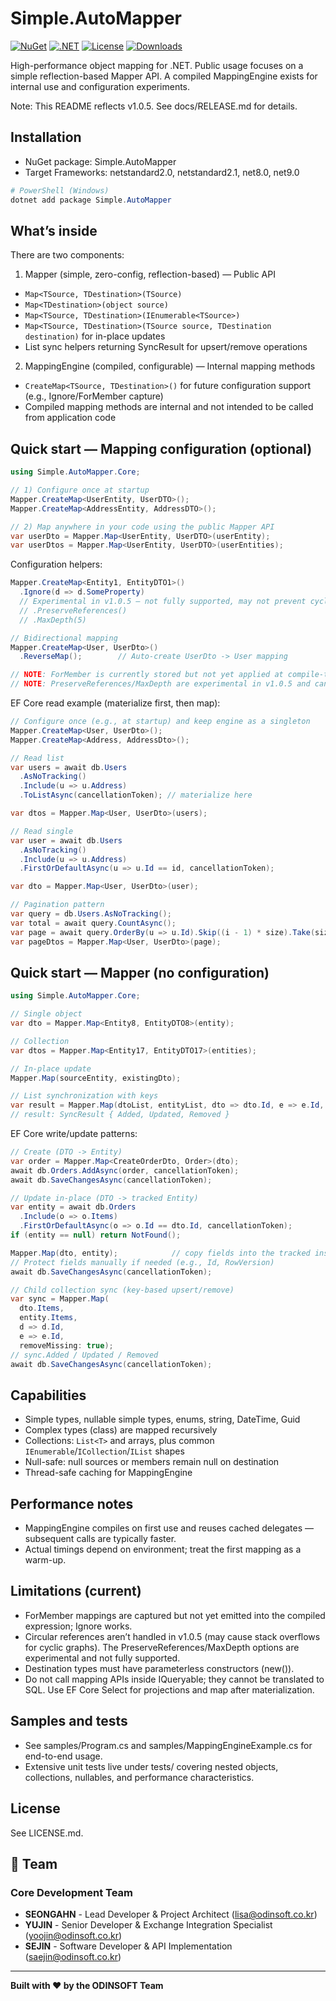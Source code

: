 # Simple.AutoMapper

[![NuGet](https://img.shields.io/nuget/v/Simple.AutoMapper.svg)](https://www.nuget.org/packages/Simple.AutoMapper/)
[![.NET](https://img.shields.io/badge/.NET-8.0%20%7C%209.0-blue.svg)](https://dotnet.microsoft.com/)
[![License](https://img.shields.io/badge/license-MIT-blue.svg)](LICENSE.md)
[![Downloads](https://img.shields.io/nuget/dt/Simple.AutoMapper.svg)](https://www.nuget.org/packages/Simple.AutoMapper/)


High-performance object mapping for .NET. Public usage focuses on a simple reflection-based Mapper API. A compiled MappingEngine exists for internal use and configuration experiments.

Note: This README reflects v1.0.5. See docs/RELEASE.md for details.

## Installation

- NuGet package: Simple.AutoMapper
- Target Frameworks: netstandard2.0, netstandard2.1, net8.0, net9.0

```powershell
# PowerShell (Windows)
dotnet add package Simple.AutoMapper
```

## What’s inside

There are two components:

1) Mapper (simple, zero-config, reflection-based) — Public API
- `Map<TSource, TDestination>(TSource)`
- `Map<TDestination>(object source)`
- `Map<TSource, TDestination>(IEnumerable<TSource>)`
- `Map<TSource, TDestination>(TSource source, TDestination destination)` for in-place updates
- List sync helpers returning SyncResult for upsert/remove operations

2) MappingEngine (compiled, configurable) — Internal mapping methods
- `CreateMap<TSource, TDestination>()` for future configuration support (e.g., Ignore/ForMember capture)
- Compiled mapping methods are internal and not intended to be called from application code

## Quick start — Mapping configuration (optional)

```csharp
using Simple.AutoMapper.Core;

// 1) Configure once at startup
Mapper.CreateMap<UserEntity, UserDTO>();
Mapper.CreateMap<AddressEntity, AddressDTO>();

// 2) Map anywhere in your code using the public Mapper API
var userDto = Mapper.Map<UserEntity, UserDTO>(userEntity);
var userDtos = Mapper.Map<UserEntity, UserDTO>(userEntities);
```

Configuration helpers:

```csharp
Mapper.CreateMap<Entity1, EntityDTO1>()
  .Ignore(d => d.SomeProperty)
  // Experimental in v1.0.5 — not fully supported, may not prevent cycles
  // .PreserveReferences()
  // .MaxDepth(5)

// Bidirectional mapping
Mapper.CreateMap<User, UserDto>()
  .ReverseMap();        // Auto-create UserDto -> User mapping

// NOTE: ForMember is currently stored but not yet applied at compile-time.
// NOTE: PreserveReferences/MaxDepth are experimental in v1.0.5 and can be considered placeholders.
```

EF Core read example (materialize first, then map):

```csharp
// Configure once (e.g., at startup) and keep engine as a singleton
Mapper.CreateMap<User, UserDto>();
Mapper.CreateMap<Address, AddressDto>();

// Read list
var users = await db.Users
  .AsNoTracking()
  .Include(u => u.Address)
  .ToListAsync(cancellationToken); // materialize here

var dtos = Mapper.Map<User, UserDto>(users);

// Read single
var user = await db.Users
  .AsNoTracking()
  .Include(u => u.Address)
  .FirstOrDefaultAsync(u => u.Id == id, cancellationToken);

var dto = Mapper.Map<User, UserDto>(user);

// Pagination pattern
var query = db.Users.AsNoTracking();
var total = await query.CountAsync();
var page = await query.OrderBy(u => u.Id).Skip((i - 1) * size).Take(size).ToListAsync();
var pageDtos = Mapper.Map<User, UserDto>(page);
```

## Quick start — Mapper (no configuration)

```csharp
using Simple.AutoMapper.Core;

// Single object
var dto = Mapper.Map<Entity8, EntityDTO8>(entity);

// Collection
var dtos = Mapper.Map<Entity17, EntityDTO17>(entities);

// In-place update
Mapper.Map(sourceEntity, existingDto);

// List synchronization with keys
var result = Mapper.Map(dtoList, entityList, dto => dto.Id, e => e.Id, removeMissing: true);
// result: SyncResult { Added, Updated, Removed }
```

EF Core write/update patterns:

```csharp
// Create (DTO -> Entity)
var order = Mapper.Map<CreateOrderDto, Order>(dto);
await db.Orders.AddAsync(order, cancellationToken);
await db.SaveChangesAsync(cancellationToken);

// Update in-place (DTO -> tracked Entity)
var entity = await db.Orders
  .Include(o => o.Items)
  .FirstOrDefaultAsync(o => o.Id == dto.Id, cancellationToken);
if (entity == null) return NotFound();

Mapper.Map(dto, entity);            // copy fields into the tracked instance
// Protect fields manually if needed (e.g., Id, RowVersion)
await db.SaveChangesAsync(cancellationToken);

// Child collection sync (key-based upsert/remove)
var sync = Mapper.Map(
  dto.Items,
  entity.Items,
  d => d.Id,
  e => e.Id,
  removeMissing: true);
// sync.Added / Updated / Removed
await db.SaveChangesAsync(cancellationToken);
```

## Capabilities

- Simple types, nullable simple types, enums, string, DateTime, Guid
- Complex types (class) are mapped recursively
 - Collections: `List<T>` and arrays, plus common `IEnumerable`/`ICollection`/`IList` shapes
- Null-safe: null sources or members remain null on destination
- Thread-safe caching for MappingEngine

## Performance notes

- MappingEngine compiles on first use and reuses cached delegates — subsequent calls are typically faster.
- Actual timings depend on environment; treat the first mapping as a warm-up.

## Limitations (current)

- ForMember mappings are captured but not yet emitted into the compiled expression; Ignore works.
- Circular references aren’t handled in v1.0.5 (may cause stack overflows for cyclic graphs). The PreserveReferences/MaxDepth options are experimental and not fully supported.
- Destination types must have parameterless constructors (new()).
- Do not call mapping APIs inside IQueryable; they cannot be translated to SQL. Use EF Core Select for projections and map after materialization.

## Samples and tests

- See samples/Program.cs and samples/MappingEngineExample.cs for end-to-end usage.
- Extensive unit tests live under tests/ covering nested objects, collections, nullables, and performance characteristics.

## License

See LICENSE.md.

## 👥 Team

### **Core Development Team**
- **SEONGAHN** - Lead Developer & Project Architect ([lisa@odinsoft.co.kr](mailto:lisa@odinsoft.co.kr))
- **YUJIN** - Senior Developer & Exchange Integration Specialist ([yoojin@odinsoft.co.kr](mailto:yoojin@odinsoft.co.kr))
- **SEJIN** - Software Developer & API Implementation ([saejin@odinsoft.co.kr](mailto:saejin@odinsoft.co.kr))

---

**Built with ❤️ by the ODINSOFT Team**